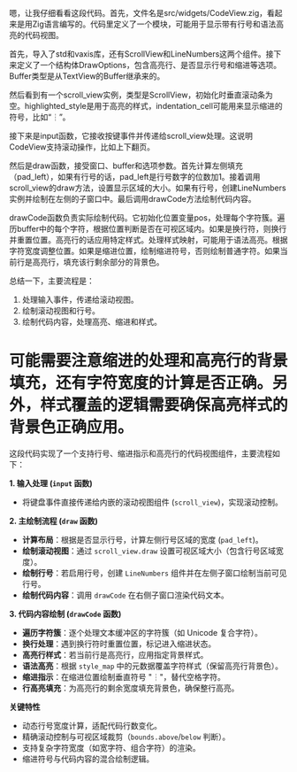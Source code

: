 嗯，让我仔细看看这段代码。首先，文件名是src/widgets/CodeView.zig，看起来是用Zig语言编写的。代码里定义了一个模块，可能用于显示带有行号和语法高亮的代码视图。

首先，导入了std和vaxis库，还有ScrollView和LineNumbers这两个组件。接下来定义了一个结构体DrawOptions，包含高亮行、是否显示行号和缩进等选项。Buffer类型是从TextView的Buffer继承来的。

然后看到有一个scroll_view实例，类型是ScrollView，初始化时垂直滚动条为空。highlighted_style是用于高亮的样式，indentation_cell可能用来显示缩进的符号，比如“┆”。

接下来是input函数，它接收按键事件并传递给scroll_view处理。这说明CodeView支持滚动操作，比如上下翻页。

然后是draw函数，接受窗口、buffer和选项参数。首先计算左侧填充（pad_left），如果有行号的话，pad_left是行号数字的位数加1。接着调用scroll_view的draw方法，设置显示区域的大小。如果有行号，创建LineNumbers实例并绘制在左侧的子窗口中。最后调用drawCode方法绘制代码内容。

drawCode函数负责实际绘制代码。它初始化位置变量pos，处理每个字符簇。遍历buffer中的每个字符，根据位置判断是否在可视区域内。如果是换行符，则换行并重置位置。高亮行的话应用特定样式。处理样式映射，可能用于语法高亮。根据字符宽度调整位置。如果是缩进位置，绘制缩进符号，否则绘制普通字符。如果当前行是高亮行，填充该行剩余部分的背景色。

总结一下，主要流程是：

1. 处理输入事件，传递给滚动视图。
2. 绘制滚动视图和行号。
3. 绘制代码内容，处理高亮、缩进和样式。

可能需要注意缩进的处理和高亮行的背景填充，还有字符宽度的计算是否正确。另外，样式覆盖的逻辑需要确保高亮样式的背景色正确应用。
================================================
这段代码实现了一个支持行号、缩进指示和高亮行的代码视图组件，主要流程如下：

**1. 输入处理 (`input` 函数)**  
- 将键盘事件直接传递给内嵌的滚动视图组件 (`scroll_view`)，实现滚动控制。

**2. 主绘制流程 (`draw` 函数)**  
- **计算布局**：根据是否显示行号，计算左侧行号区域的宽度 (`pad_left`)。  
- **绘制滚动视图**：通过 `scroll_view.draw` 设置可视区域大小（包含行号区域宽度）。  
- **绘制行号**：若启用行号，创建 `LineNumbers` 组件并在左侧子窗口绘制当前可见行号。  
- **绘制代码内容**：调用 `drawCode` 在右侧子窗口渲染代码文本。

**3. 代码内容绘制 (`drawCode` 函数)**  
- **遍历字符簇**：逐个处理文本缓冲区的字符簇（如 Unicode 复合字符）。  
- **换行处理**：遇到换行符时重置位置，标记进入缩进状态。  
- **高亮行样式**：若当前行是高亮行，应用指定背景样式。  
- **语法高亮**：根据 `style_map` 中的元数据覆盖字符样式（保留高亮行背景色）。  
- **缩进指示**：在缩进位置绘制垂直符号 "┆"，替代空格字符。  
- **行高亮填充**：为高亮行的剩余宽度填充背景色，确保整行高亮。  

**关键特性**  
- 动态行号宽度计算，适配代码行数变化。  
- 精确滚动控制与可视区域裁剪（`bounds.above`/`below` 判断）。  
- 支持复杂字符宽度（如宽字符、组合字符）的渲染。  
- 缩进符号与代码内容的混合绘制逻辑。